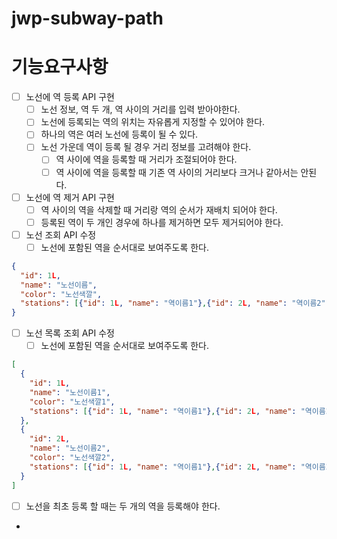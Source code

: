 # jwp-subway-path

# 기능요구사항

- [ ] 노선에 역 등록 API 구현
  - [ ] 노선 정보, 역 두 개, 역 사이의 거리를 입력 받아야한다.
  - [ ] 노선에 등록되는 역의 위치는 자유롭게 지정할 수 있어야 한다.
  - [ ] 하나의 역은 여러 노선에 등록이 될 수 있다.
  - [ ] 노선 가운데 역이 등록 될 경우 거리 정보를 고려해야 한다.
    - [ ] 역 사이에 역을 등록할 때 거리가 조절되어야 한다.
    - [ ] 역 사이에 역을 등록할 때 기존 역 사이의 거리보다 크거나 같아서는 안된다.
- [ ] 노선에 역 제거 API 구현
  - [ ] 역 사이의 역을 삭제할 때 거리랑 역의 순서가 재배치 되어야 한다.
  - [ ] 등록된 역이 두 개인 경우에 하나를 제거하면 모두 제거되어야 한다.
- [ ] 노선 조회 API 수정
    - [ ] 노선에 포함된 역을 순서대로 보여주도록 한다.
```json
{
  "id": 1L,
  "name": "노선이름",
  "color": "노선색깔",
  "stations": [{"id": 1L, "name": "역이름1"},{"id": 2L, "name": "역이름2"}]
}
```
- [ ] 노선 목록 조회 API 수정
    - [ ] 노선에 포함된 역을 순서대로 보여주도록 한다.
```json
[
  {
    "id": 1L,
    "name": "노선이름1",
    "color": "노선색깔1",
    "stations": [{"id": 1L, "name": "역이름1"},{"id": 2L, "name": "역이름2"}]
  },
  {
    "id": 2L,
    "name": "노선이름2",
    "color": "노선색깔2",
    "stations": [{"id": 1L, "name": "역이름1"},{"id": 2L, "name": "역이름2"}]
  }
]
```
- [ ] 노선을 최초 등록 할 때는 두 개의 역을 등록해야 한다.
- 

